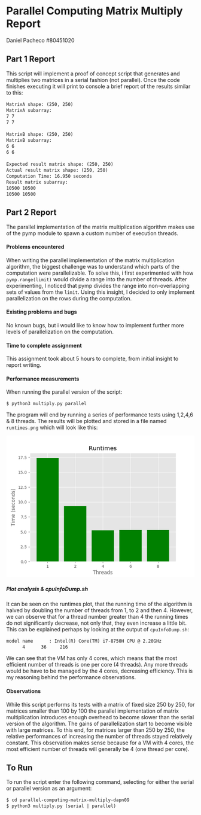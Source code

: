 # Parallel Computing Matrix Multiply Report

Daniel Pacheco #80451020

## Part 1 Report

This script will implement a proof of concept script that generates and multiplies two matrices in a serial fashion (not parallel).
Once the code finishes executing it will print to console a brief report of the results similar to this:

```
MatrixA shape: (250, 250)
MatrixA subarray:
7 7
7 7

MatrixB shape: (250, 250)
MatrixB subarray:
6 6
6 6

Expected result matrix shape: (250, 250)
Actual result matrix shape: (250, 250)
Computation Time: 16.950 seconds
Result matrix subarray:
10500 10500
10500 10500
```

## Part 2 Report
The parallel implementation of the matrix multiplication algorithm makes use of the pymp module to spawn a custom number of execution threads.

#### Problems encountered
When writing the parallel implementation of the matrix multiplication algorithm, the biggest challenge was to understand which parts of the computation were parallelizable. To solve this, i first experimented with how `pymp.range(limit)` would divide a range into the number of threads. After experimenting, I noticed that pymp divides the range into non-overlapping sets of values from the `limit`. Using this insight, I decided to only implement parallelization on the rows during the computation.

#### Existing problems and bugs
No known bugs, but i would like to know how to implement further more levels of parallelization on the computation.

#### Time to complete assignment
This assignment took about 5 hours to complete, from initial insight to report writing.

#### Performance measurements
When running the parallel version of the script:
```
$ python3 multiply.py parallel
```
The program will end by running a series of performance tests using 1,2,4,6 & 8 threads. The results will be plotted and stored in a file named `runtimes.png` which will look like this:

![runtime](runtimes.png)

##### Plot analysis & cpuInfoDump.sh
It can be seen on the runtimes plot, that the running time of the algorithm is halved by doubling the number of threads from 1, to 2 and then 4. However, we can observe that for a thread number greater than 4 the running times do not significantly decrease, not only that, they even increase a little bit. This can be explained perhaps by looking at the output of `cpuInfoDump.sh`:
```
model name      : Intel(R) Core(TM) i7-8750H CPU @ 2.20GHz
      4      36     216
```
We can see that the VM has only 4 cores, which means that the most efficient number of threads is one per core (4 threads). Any more threads would be have to be managed by the 4 cores, decreasing efficiency. This is my reasoning behind the performance observations.

#### Observations
While this script performs its tests with a matrix of fixed size 250 by 250, for matrices smaller than 100 by 100 the parallel implementation of matrix multiplication introduces enough overhead to become slower than the serial version of the algorithm. The gains of parallelization start to become visible with large matrices. To this end, for matrices larger than 250 by 250, the relative performances of increasing the number of threads stayed relatively constant. This observation makes sense because for a VM with 4 cores, the most efficient number of threads will generally be 4 (one thread per core).


## To Run

To run the script enter the following command, selecting for either the serial or parallel version as an argument:

```
$ cd parallel-computing-matrix-multiply-dapn09
$ python3 multiply.py (serial | parallel)
```
